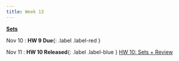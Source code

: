 ```yaml
---
title: Week 13
---
```


**[Sets](https://docs.google.com/presentation/d/1j4wTGJLnYYsXzx46eMGInFfoeyqi4qEKQObe2cGgoo4/edit?usp=sharing)**

Nov 10
:  **HW 9 Due**{: .label .label-red }

Nov 11
:  **HW 10 Released**{: .label .label-blue } [HW 10: Sets + Review](https://edstem.org/us/courses/24500/lessons/47994/slides/273466)
